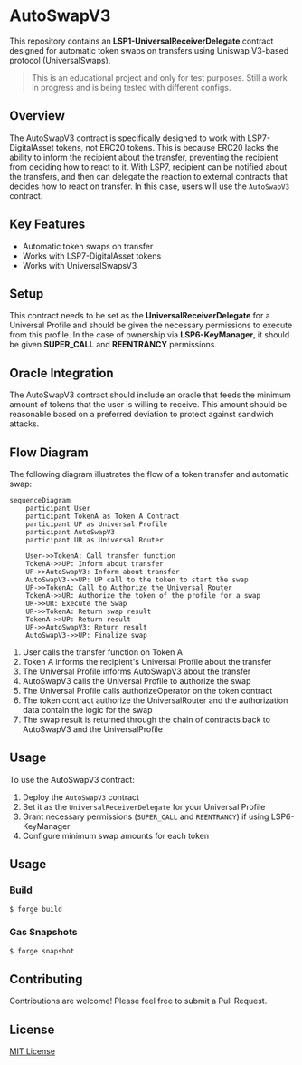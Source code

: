# AutoSwapV3

This repository contains an **LSP1-UniversalReceiverDelegate** contract designed for automatic token swaps on transfers using Uniswap V3-based protocol (UniversalSwaps).

> This is an educational project and only for test purposes. Still a work in progress and is being tested with different configs.

## Overview

The AutoSwapV3 contract is specifically designed to work with LSP7-DigitalAsset tokens, not ERC20 tokens. This is because ERC20 lacks the ability to inform the recipient about the transfer, preventing the recipient from deciding how to react to it. With LSP7, recipient can be notified about the transfers, and then can delegate the reaction to external contracts that decides how to react on transfer. In this case, users will use the `AutoSwapV3` contract. 

## Key Features

- Automatic token swaps on transfer
- Works with LSP7-DigitalAsset tokens
- Works with UniversalSwapsV3

## Setup

This contract needs to be set as the **UniversalReceiverDelegate** for a Universal Profile and should be given the necessary permissions to execute from this profile. In the case of ownership via **LSP6-KeyManager**, it should be given **SUPER_CALL** and **REENTRANCY** permissions.

## Oracle Integration

The AutoSwapV3 contract should include an oracle that feeds the minimum amount of tokens that the user is willing to receive. This amount should be reasonable based on a preferred deviation to protect against sandwich attacks.

## Flow Diagram

The following diagram illustrates the flow of a token transfer and automatic swap:

```mermaid
sequenceDiagram
    participant User
    participant TokenA as Token A Contract
    participant UP as Universal Profile
    participant AutoSwapV3
    participant UR as Universal Router
    
    User->>TokenA: Call transfer function
    TokenA->>UP: Inform about transfer
    UP->>AutoSwapV3: Inform about transfer
    AutoSwapV3->>UP: UP call to the token to start the swap
    UP->>TokenA: Call to Authorize the Universal Router
    TokenA->>UR: Authorize the token of the profile for a swap
    UR->>UR: Execute the Swap
    UR->>TokenA: Return swap result
    TokenA->>UP: Return result
    UP->>AutoSwapV3: Return result
    AutoSwapV3->>UP: Finalize swap
```

1. User calls the transfer function on Token A
2. Token A informs the recipient's Universal Profile about the transfer
3. The Universal Profile informs AutoSwapV3 about the transfer
4. AutoSwapV3 calls the Universal Profile to authorize the swap
5. The Universal Profile calls authorizeOperator on the token contract
6. The token contract authorize the UniversalRouter and the authorization data contain the logic for the swap
7. The swap result is returned through the chain of contracts back to AutoSwapV3 and the UniversalProfile

## Usage

To use the AutoSwapV3 contract:

1. Deploy the `AutoSwapV3` contract
2. Set it as the `UniversalReceiverDelegate` for your Universal Profile
3. Grant necessary permissions (`SUPER_CALL` and `REENTRANCY`) if using LSP6-KeyManager
4. Configure minimum swap amounts for each token

## Usage

### Build

```sh
$ forge build
```
### Gas Snapshots

```sh
$ forge snapshot
```

## Contributing

Contributions are welcome! Please feel free to submit a Pull Request.

## License

[MIT License](LICENSE)
